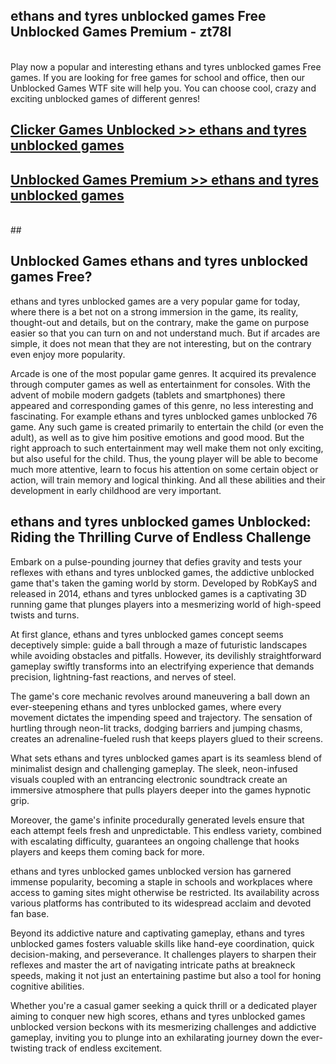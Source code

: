 ## ethans and tyres unblocked games Free Unblocked Games Premium - zt78l <br>
<br>
Play now a popular and interesting ethans and tyres unblocked games Free games. If you are looking for free games for school and office, then our Unblocked Games WTF site will help you. You can choose cool, crazy and exciting unblocked games of different genres!


##  [Clicker Games Unblocked >> ethans and tyres unblocked games](http://freeplayer.one?title=ethans_and_tyres_unblocked_games&ref=05)

##  [Unblocked Games Premium >> ethans and tyres unblocked games](http://freeplayer.one?title=ethans_and_tyres_unblocked_games&ref=05)
  <br>
  ##



## Unblocked Games ethans and tyres unblocked games Free?

ethans and tyres unblocked games are a very popular game for today, where there is a bet not on a strong immersion in the game, its reality, thought-out and details, but on the contrary, make the game on purpose easier so that you can turn on and not understand much. But if arcades are simple, it does not mean that they are not interesting, but on the contrary even enjoy more popularity.

Arcade is one of the most popular game genres. It acquired its prevalence through computer games as well as entertainment for consoles. With the advent of mobile modern gadgets (tablets and smartphones) there appeared and corresponding games of this genre, no less interesting and fascinating. For example ethans and tyres unblocked games unblocked 76 game. Any such game is created primarily to entertain the child (or even the adult), as well as to give him positive emotions and good mood. But the right approach to such entertainment may well make them not only exciting, but also useful for the child. Thus, the young player will be able to become much more attentive, learn to focus his attention on some certain object or action, will train memory and logical thinking. And all these abilities and their development in early childhood are very important.

##  ethans and tyres unblocked games Unblocked: Riding the Thrilling Curve of Endless Challenge

Embark on a pulse-pounding journey that defies gravity and tests your reflexes with ethans and tyres unblocked games, the addictive unblocked game that's taken the gaming world by storm. Developed by RobKayS and released in 2014, ethans and tyres unblocked games is a captivating 3D running game that plunges players into a mesmerizing world of high-speed twists and turns.

At first glance, ethans and tyres unblocked games concept seems deceptively simple: guide a ball through a maze of futuristic landscapes while avoiding obstacles and pitfalls. However, its devilishly straightforward gameplay swiftly transforms into an electrifying experience that demands precision, lightning-fast reactions, and nerves of steel.

The game's core mechanic revolves around maneuvering a ball down an ever-steepening ethans and tyres unblocked games, where every movement dictates the impending speed and trajectory. The sensation of hurtling through neon-lit tracks, dodging barriers and jumping chasms, creates an adrenaline-fueled rush that keeps players glued to their screens.

What sets ethans and tyres unblocked games apart is its seamless blend of minimalist design and challenging gameplay. The sleek, neon-infused visuals coupled with an entrancing electronic soundtrack create an immersive atmosphere that pulls players deeper into the games hypnotic grip.

Moreover, the game's infinite procedurally generated levels ensure that each attempt feels fresh and unpredictable. This endless variety, combined with escalating difficulty, guarantees an ongoing challenge that hooks players and keeps them coming back for more.

ethans and tyres unblocked games unblocked version has garnered immense popularity, becoming a staple in schools and workplaces where access to gaming sites might otherwise be restricted. Its availability across various platforms has contributed to its widespread acclaim and devoted fan base.

Beyond its addictive nature and captivating gameplay, ethans and tyres unblocked games fosters valuable skills like hand-eye coordination, quick decision-making, and perseverance. It challenges players to sharpen their reflexes and master the art of navigating intricate paths at breakneck speeds, making it not just an entertaining pastime but also a tool for honing cognitive abilities.

Whether you're a casual gamer seeking a quick thrill or a dedicated player aiming to conquer new high scores, ethans and tyres unblocked games unblocked version beckons with its mesmerizing challenges and addictive gameplay, inviting you to plunge into an exhilarating journey down the ever-twisting track of endless excitement.